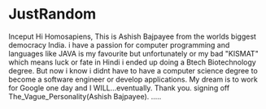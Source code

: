 # JustRandom
Inceput
Hi Homosapiens,
This is Ashish Bajpayee from the worlds biggest democracy India.
i have a passion for computer programming and languages like JAVA is my favourite but unfortunately or my bad "KISMAT" which means luck or fate in Hindi i ended up doing a Btech Biotechnology degree. But now i know i didnt have to have a computer science degree to become a software engineer or develop applications.
My dream is to work for Google  one day and I WILL...eventually.
Thank you.
signing off
The_Vague_Personality(Ashish Bajpayee).
.....

